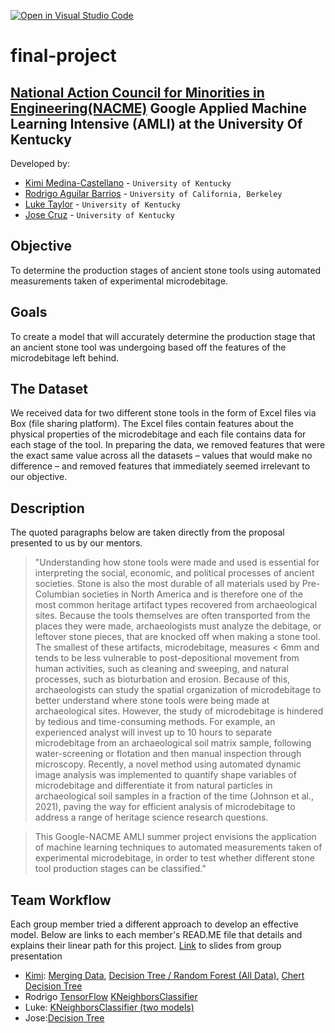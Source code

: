 [![Open in Visual Studio Code](https://classroom.github.com/assets/open-in-vscode-c66648af7eb3fe8bc4f294546bfd86ef473780cde1dea487d3c4ff354943c9ae.svg)](https://classroom.github.com/online_ide?assignment_repo_id=8127865&assignment_repo_type=AssignmentRepo)
<!--
Name of your teams' final project
-->
# final-project
## [National Action Council for Minorities in Engineering(NACME)](https://www.nacme.org) Google Applied Machine Learning Intensive (AMLI) at the University Of Kentucky


<!--
List all of the members who developed the project and
link to each members respective GitHub profile
-->
Developed by: 
- [Kimi Medina-Castellano](https://github.com/kimimedina) - `University of Kentucky`
- [Rodrigo Aguilar Barrios](https://github.com/Rodrigox30) - `University of California, Berkeley` 
- [Luke Taylor](https://github.com/LukeTaylor1) - `University of Kentucky` 
- [Jose Cruz](https://github.com/Resoj) - `University of Kentucky`

## Objective
To determine the production stages of ancient stone tools using automated measurements taken of experimental microdebitage.

## Goals
To create a model that will accurately determine the production stage that an ancient stone tool was undergoing based off the features of the microdebitage left behind.

## The Dataset
We received data for two different stone tools in the form of Excel files via Box (file sharing platform). The Excel files contain features about the physical properties of the microdebitage and each file contains data for each stage of the tool. In preparing the data, we removed features that were the exact same value across all the datasets – values that would make no difference – and removed features that immediately seemed irrelevant to our objective.

## Description
The quoted paragraphs below are taken directly from the proposal presented to us by our mentors. 
> "Understanding how stone tools were made and used is essential for interpreting the social, economic, and political processes of ancient societies. Stone is also the most durable of all materials used by Pre-Columbian societies in North America and is therefore one of the most common heritage artifact types recovered from archaeological sites. Because the tools themselves are often transported from the places they were made, archaeologists must analyze the debitage, or leftover stone pieces, that are knocked off when making a stone tool. The smallest of these artifacts, microdebitage, measures < 6mm and tends to be less vulnerable to post-depositional movement from human activities, such as cleaning and sweeping, and natural processes, such as bioturbation and erosion. Because of this, archaeologists can study the spatial organization of microdebitage to better understand where stone tools were being made at archaeological sites. However, the study of microdebitage is hindered by tedious and time-consuming methods. For example, an experienced analyst will invest up to 10 hours to separate microdebitage from an archaeological soil matrix sample, following water-screening or flotation and then manual inspection through microscopy. Recently, a novel method using automated dynamic image analysis was implemented to quantify shape variables of microdebitage and differentiate it from natural particles in archaeological soil samples in a fraction of the time (Johnson et al., 2021), paving the way for efficient analysis of microdebitage to address a range of heritage science research questions.

> This Google-NACME AMLI summer project envisions the application of machine learning techniques to automated measurements taken of experimental microdebitage, in order to test whether different stone tool production stages can be classified."

## Team Workflow
Each group member tried a different approach to develop an effective model. Below are links to each member's READ.ME file that details and explains their linear path for this project. [Link](https://github.com/Applied-Machine-Learning-2022/final-project-the-rock-group-uk/blob/main/July%2028%20-%20Classifying%20Microdebitage%20-%20Final%20Project.pdf) to slides from group presentation
* [Kimi](https://github.com/Applied-Machine-Learning-2022/final-project-the-rock-group-uk/blob/bbd838bf069fd07990fa04373e4fc64074db671d/README-DecisionTrees_RandomForest.md): [Merging Data](https://github.com/Applied-Machine-Learning-2022/final-project-the-rock-group-uk/blob/ad4689c6836f959d342926b97656cd3bbcaa5966/Kimi_Final_Project_AllData.ipynb), [Decision Tree / Random Forest (All Data)](https://github.com/Applied-Machine-Learning-2022/final-project-the-rock-group-uk/blob/09c670e26a88696ed198b198747a1fe082c86c1d/Decision_Tree_Random_Forest_FinalProject.ipynb), [Chert Decision Tree](https://github.com/Applied-Machine-Learning-2022/final-project-the-rock-group-uk/blob/491a5fb447ce8486959d6766b72b051aacb202d7/Chert_Model__Decision_Trees.ipynb)
* Rodrigo [TensorFlow](https://github.com/Applied-Machine-Learning-2022/final-project-the-rock-group-uk/blob/main/README-KNeighborsClassifier.md) [KNeighborsClassifier](https://github.com/Applied-Machine-Learning-2022/final-project-the-rock-group-uk/blob/main/README-KNeighborsClassifier.md)
* Luke: [KNeighborsClassifier (two models)](https://github.com/Applied-Machine-Learning-2022/final-project-the-rock-group-uk/blob/main/LukeReadMe.md)
* Jose:[Decision Tree](https://github.com/Applied-Machine-Learning-2022/final-project-the-rock-group-uk/blob/main/Obsidian%20Decision%20Tree%20Model.md)
